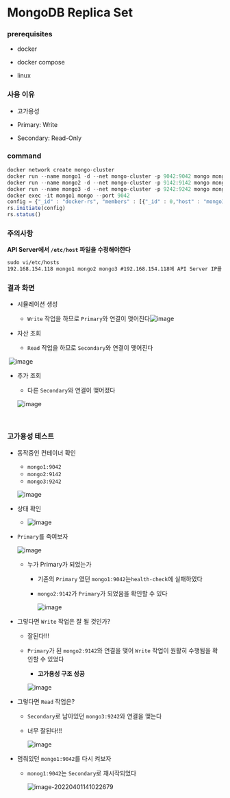 # MongoDB Replica Set


### prerequisites

- docker

- docker compose

- linux

  

### 사용 이유

- 고가용성

- Primary: Write

- Secondary: Read-Only

  

### command

```js
docker network create mongo-cluster
docker run --name mongo1 -d --net mongo-cluster -p 9042:9042 mongo mongod --replSet docker-rs --port 9042
docker run --name mongo2 -d --net mongo-cluster -p 9142:9142 mongo mongod --replSet docker-rs --port 9142
docker run --name mongo3 -d --net mongo-cluster -p 9242:9242 mongo mongod --replSet docker-rs --port 9242
docker exec -it mongo1 mongo --port 9042
config = {"_id" : "docker-rs", "members" : [{"_id" : 0,"host" : "mongo1:9042"},{"_id" : 1,"host" : "mongo2:9142"},{"_id" : 2,"host" : "mongo3:9242"}]}
rs.initiate(config)
rs.status() 
```



### 주의사항

**API Server에서 `/etc/host` 파일을 수정해야한다**

``` tex
sudo vi/etc/hosts
192.168.154.118 mongo1 mongo2 mongo3 #192.168.154.118에 API Server IP를 적는다
```



### 결과 화면

- 시뮬레이션 생성
  - `Write` 작업을 하므로 `Primary`와 연결이 맺어진다![image](https://user-images.githubusercontent.com/47052106/161195996-fd0cd70e-bb23-4cd3-babc-c2b9aa05525c.png)



- 자산 조회
  - `Read` 작업을 하므로 `Secondary`와 연결이 맺어진다

​			![image](https://user-images.githubusercontent.com/47052106/161196807-f46a927f-5210-4009-906d-aa92aba43cf8.png)

  - 추가 조회

    - 다른 `Secondary`와 연결이 맺어졌다

    ![image](https://user-images.githubusercontent.com/47052106/161196926-c0abfe06-7e1c-4247-ae2a-f609460156a3.png)

​      



### 고가용성 테스트

- 동작중인 컨테이너 확인

  - `mongo1:9042`
  - `mongo2:9142`
  - `mongo3:9242`

  ![image](https://user-images.githubusercontent.com/47052106/161197494-b1459402-079c-4310-8283-ddee8e740eac.png)

- 상태 확인

  - ![image](https://user-images.githubusercontent.com/47052106/161197697-28f4e4d8-c934-4325-97a9-e5ae44cd1da7.png)

- `Primary`를 죽여보자

  ![image](https://user-images.githubusercontent.com/47052106/161197876-d6b3fc3f-fc1d-45e3-ac45-4a9df1797114.png)

  - 누가 Primary가 되었는가

    - 기존의 `Primary` 였던 `mongo1:9042`는`health-check`에 실패하였다

    - `mongo2:9142`가 `Primary`가 되었음을 확인할 수 있다

      ![image](https://user-images.githubusercontent.com/47052106/161198009-17fffcdd-5a49-4c39-8837-04740c355998.png)



- 그렇다면 `Write` 작업은 잘 될 것인가?

  - 잘된다!!!

  - `Primary`가 된 `mongo2:9142`와 연결을 맺어 `Write` 작업이 원활히 수행됨을 확인할 수 있었다

    - **고가용성 구조 성공** 

    ![image](https://user-images.githubusercontent.com/47052106/161198279-44332f48-55d4-4a88-9631-63d0927ab33e.png)

- 그렇다면 `Read` 작업은?

  - `Secondary`로 남아있던 `mongo3:9242`와 연결을 맺는다

  - 너무 잘된다!!!

    ![image](https://user-images.githubusercontent.com/47052106/161198510-967f0d13-a683-4271-9b6c-d28879000e54.png)



- 멈춰있던 `mongo1:9042`를 다시 켜보자

  - `monog1:9042`는 `Secondary`로 재시작되었다

    ![image-20220401141022679](C:\Users\hakjae_chung\AppData\Roaming\Typora\typora-user-images\image-20220401141022679.png)

